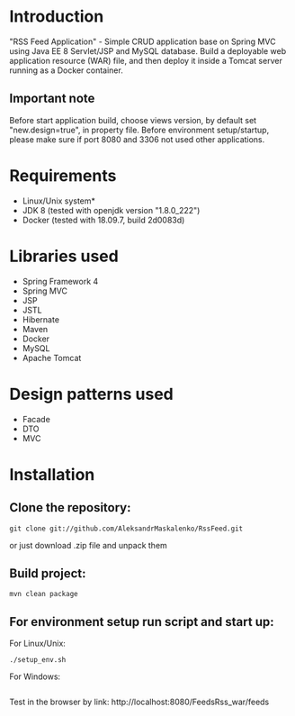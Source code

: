 # Introduction #
"RSS Feed Application" - Simple CRUD application base on Spring MVC using Java EE 8 Servlet/JSP and MySQL database. 
 Build a deployable web application resource (WAR) file, and then deploy it inside a Tomcat server running as a Docker container. 


## Important note ##

Before start application build, choose views version, by default set "new.design=true", in property file. 
Before environment setup/startup, please make sure if port 8080 and 3306 not used other applications.

# Requirements #

* Linux/Unix system*
* JDK 8 (tested with openjdk version "1.8.0_222")
* Docker (tested with 18.09.7, build 2d0083d)

# Libraries used #

* Spring Framework 4
* Spring MVC
* JSP
* JSTL
* Hibernate
* Maven
* Docker
* MySQL
* Apache Tomcat

# Design patterns used #

* Facade
* DTO
* MVC

# Installation #
## Clone the repository: ##

```
git clone git://github.com/AleksandrMaskalenko/RssFeed.git
```
or just download .zip file and unpack them


## Build project: ##

```
mvn clean package
```


## For environment setup run script and start up: ##

For Linux/Unix:

```
./setup_env.sh
```
For Windows:
```

```


Test in the browser by link:
http://localhost:8080/FeedsRss_war/feeds